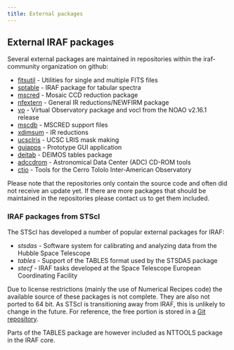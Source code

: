 ```yaml
---
title: External packages
---
```


## External IRAF packages

Several external packages are maintained in repositories within the
iraf-community organization on github:

* [fitsutil](https://github.com/iraf-community/iraf-fitsutil) -
  Utilities for single and multiple FITS files
* [sptable](https://github.com/iraf-community/iraf-sptable) -
  IRAF package for tabular spectra
* [mscred](https://github.com/iraf-community/iraf-mscred) -
  Mosaic CCD reduction package
* [nfextern](https://github.com/iraf-community/iraf-nfextern) -
  General IR reductions/NEWFIRM package 
* [vo](https://github.com/iraf-community/iraf-vo) -
  Virtual Observatory package and vocl from the NOAO v2.16.1 release
* [mscdb](https://github.com/iraf-community/iraf-mscdb) -
  MSCRED support files
* [xdimsum](https://github.com/iraf-community/iraf-xdimsum) -
  IR reductions
* [ucsclris](https://github.com/iraf-community/iraf-ucsclris) -
  UCSC LRIS mask making
* [guiapps](https://github.com/iraf-community/iraf-guiapps) -
  Prototype GUI application 
* [deitab](https://github.com/iraf-community/iraf-deitab) -
  DEIMOS tables package 
* [adccdrom](https://github.com/iraf-community/iraf-adccdrom) -
  Astronomical Data Center (ADC) CD-ROM tools
* [ctio](https://github.com/iraf-community/iraf-ctio) -
  Tools for the Cerro Tololo Inter-American Observatory

Please note that the repositories only contain the source code and often did
not receive an update yet. If there are more packages that should be
maintained in the repositories please contact us to get them included.

### IRAF packages from STScI

The STScI has developed a number of popular external packages for IRAF:

* *stsdas* - Software system for calibrating and analyzing data from the
  Hubble Space Telescope
* *tables* - Support of the TABLES format used by the STSDAS package
* *stecf* - IRAF tasks developed at the Space Telescope European Coordinating 
  Facility

Due to license restrictions (mainly the use of Numerical Recipes code)
the available source of these packages is not complete. They are also
not ported to 64 bit. As STScI is transitioning away from IRAF, this
is unlikely to change in the future. For reference, the free portion
is stored in a [Git repository](https://github.com/iraf-community/stsdas).

Parts of the TABLES package are however included as NTTOOLS package in
the IRAF core.
